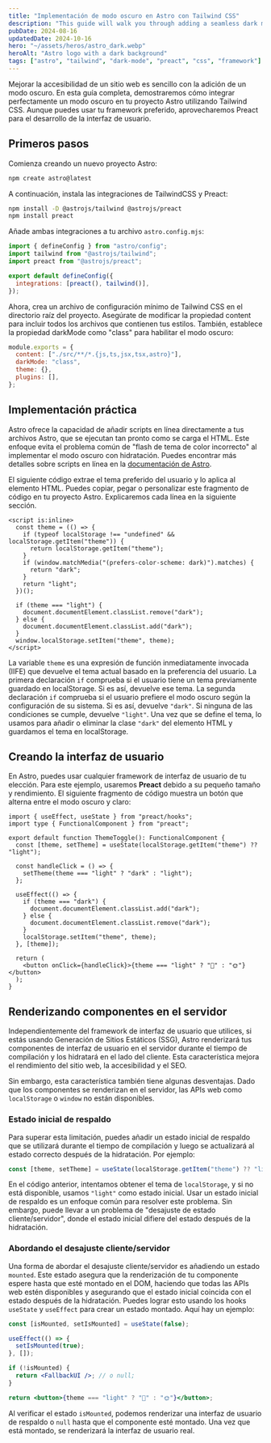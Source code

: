 ```yaml
---
title: "Implementación de modo oscuro en Astro con Tailwind CSS"
description: "This guide will walk you through adding a seamless dark mode to your Astro project using Tailwind CSS and the prefers-color-scheme media query."
pubDate: 2024-08-16
updatedDate: 2024-10-16
hero: "~/assets/heros/astro_dark.webp"
heroAlt: "Astro logo with a dark background"
tags: ["astro", "tailwind", "dark-mode", "preact", "css", "framework"]
---
```


Mejorar la accesibilidad de un sitio web es sencillo con la adición de un modo oscuro. En esta guía completa, demostraremos cómo integrar perfectamente un modo oscuro en tu proyecto Astro utilizando Tailwind CSS. Aunque puedes usar tu framework preferido, aprovecharemos Preact para el desarrollo de la interfaz de usuario.

## Primeros pasos

Comienza creando un nuevo proyecto Astro:

```sh
npm create astro@latest
```

A continuación, instala las integraciones de TailwindCSS y Preact:

```sh
npm install -D @astrojs/tailwind @astrojs/preact
npm install preact
```

Añade ambas integraciones a tu archivo `astro.config.mjs`:

```js title="astro.config.mjs"
import { defineConfig } from "astro/config";
import tailwind from "@astrojs/tailwind";
import preact from "@astrojs/preact";

export default defineConfig({
  integrations: [preact(), tailwind()],
});
```

Ahora, crea un archivo de configuración mínimo de Tailwind CSS en el directorio raíz del proyecto. Asegúrate de modificar la propiedad content para incluir todos los archivos que contienen tus estilos. También, establece la propiedad darkMode como "class" para habilitar el modo oscuro:

```js title="tailwind.config.cjs"
module.exports = {
  content: ["./src/**/*.{js,ts,jsx,tsx,astro}"],
  darkMode: "class",
  theme: {},
  plugins: [],
};
```

## Implementación práctica

Astro ofrece la capacidad de añadir scripts en línea directamente a tus archivos Astro, que se ejecutan tan pronto como se carga el HTML. Este enfoque evita el problema común de "flash de tema de color incorrecto" al implementar el modo oscuro con hidratación. Puedes encontrar más detalles sobre scripts en línea en la [documentación de Astro](https://docs.astro.build/en/reference/directives-reference/#isinline).

El siguiente código extrae el tema preferido del usuario y lo aplica al elemento HTML. Puedes copiar, pegar o personalizar este fragmento de código en tu proyecto Astro. Explicaremos cada línea en la siguiente sección.

```astro title="Layout.astro"
<script is:inline>
  const theme = (() => {
    if (typeof localStorage !== "undefined" && localStorage.getItem("theme")) {
      return localStorage.getItem("theme");
    }
    if (window.matchMedia("(prefers-color-scheme: dark)").matches) {
      return "dark";
    }
    return "light";
  })();

  if (theme === "light") {
    document.documentElement.classList.remove("dark");
  } else {
    document.documentElement.classList.add("dark");
  }
  window.localStorage.setItem("theme", theme);
</script>
```

La variable `theme` es una expresión de función inmediatamente invocada (IIFE) que devuelve el tema actual basado en la preferencia del usuario. La primera declaración `if` comprueba si el usuario tiene un tema previamente guardado en localStorage. Si es así, devuelve ese tema. La segunda declaración `if` comprueba si el usuario prefiere el modo oscuro según la configuración de su sistema. Si es así, devuelve `"dark"`. Si ninguna de las condiciones se cumple, devuelve `"light"`. Una vez que se define el tema, lo usamos para añadir o eliminar la clase `"dark"` del elemento HTML y guardamos el tema en localStorage.

## Creando la interfaz de usuario

En Astro, puedes usar cualquier framework de interfaz de usuario de tu elección. Para este ejemplo, usaremos **Preact** debido a su pequeño tamaño y rendimiento. El siguiente fragmento de código muestra un botón que alterna entre el modo oscuro y claro:

```tsx title="ThemeToggle.tsx"
import { useEffect, useState } from "preact/hooks";
import type { FunctionalComponent } from "preact";

export default function ThemeToggle(): FunctionalComponent {
  const [theme, setTheme] = useState(localStorage.getItem("theme") ?? "light");

  const handleClick = () => {
    setTheme(theme === "light" ? "dark" : "light");
  };

  useEffect(() => {
    if (theme === "dark") {
      document.documentElement.classList.add("dark");
    } else {
      document.documentElement.classList.remove("dark");
    }
    localStorage.setItem("theme", theme);
  }, [theme]);

  return (
    <button onClick={handleClick}>{theme === "light" ? "🌙" : "🌞"}</button>
  );
}
```

## Renderizando componentes en el servidor

Independientemente del framework de interfaz de usuario que utilices, si estás usando Generación de Sitios Estáticos (SSG), Astro renderizará tus componentes de interfaz de usuario en el servidor durante el tiempo de compilación y los hidratará en el lado del cliente. Esta característica mejora el rendimiento del sitio web, la accesibilidad y el SEO.

Sin embargo, esta característica también tiene algunas desventajas. Dado que los componentes se renderizan en el servidor, las APIs web como `localStorage` o `window` no están disponibles.

### Estado inicial de respaldo

Para superar esta limitación, puedes añadir un estado inicial de respaldo que se utilizará durante el tiempo de compilación y luego se actualizará al estado correcto después de la hidratación. Por ejemplo:

```jsx
const [theme, setTheme] = useState(localStorage.getItem("theme") ?? "light");
```

En el código anterior, intentamos obtener el tema de `localStorage`, y si no está disponible, usamos `"light"` como estado inicial. Usar un estado inicial de respaldo es un enfoque común para resolver este problema. Sin embargo, puede llevar a un problema de "desajuste de estado cliente/servidor", donde el estado inicial difiere del estado después de la hidratación.

### Abordando el desajuste cliente/servidor

Una forma de abordar el desajuste cliente/servidor es añadiendo un estado `mounted`. Este estado asegura que la renderización de tu componente espere hasta que esté montado en el DOM, haciendo que todas las APIs web estén disponibles y asegurando que el estado inicial coincida con el estado después de la hidratación. Puedes lograr esto usando los hooks `useState` y `useEffect` para crear un estado montado. Aquí hay un ejemplo:

```jsx title="ThemeToggle.tsx"
const [isMounted, setIsMounted] = useState(false);

useEffect(() => {
  setIsMounted(true);
}, []);

if (!isMounted) {
  return <FallbackUI />; // o null;
}

return <button>{theme === "light" ? "🌙" : "🌞"}</button>;
```

Al verificar el estado `isMounted`, podemos renderizar una interfaz de usuario de respaldo o `null` hasta que el componente esté montado. Una vez que está montado, se renderizará la interfaz de usuario real.
